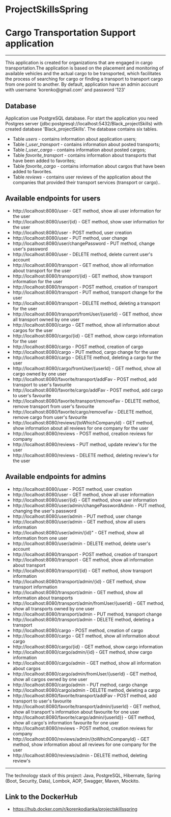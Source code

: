 # ProjectSkillsSpring
# Cargo Transportation Support application
<hr>
This application is created for organizations that are engaged in cargo transportation.The application is based on the placement and monitoring of available vehicles and the actual cargo to be transported, which facilitates the process of searching for cargo or finding a transport to transport cargo from one point to another.
By default, application have an admin account with username 'korenko@gmail.com' and password '123'

## Database
Application use PostgreSQL database. For start the application you need Postgres server (jdbc:postgresql://localhost:5432/Black_projectSkills) with created database 'Black_projectSkills'. The database contains six tables.
* Table _users_ - contains information about application users;
* Table _l_user_transport_ - сontains information about posted transports;
* Table _l_user_cargo_ - сontains information about posted cargos;
* Table _favorite_transport_ - contains information about transports that have been added to favorites;
* Table _favorite_cargo_ - contains information about cargos that have been added to favorites.
* Table _reviews_ - contains user reviews of the application about the companies that provided their transport services (transport or cargo)..

## Available endpoints for users
* http://localhost:8080/user - GET method, show all user information for the user
* http://localhost:8080/user/{id} - GET method, show user information for the user
* http://localhost:8080/user - POST method, user creation
* http://localhost:8080/user - PUT method, user change
* http://localhost:8080/user/changePassword - PUT method, change user's password
* http://localhost:8080/user - DELETE method, delete current user's account
* http://localhost:8080/transport - GET method, show all information about transport for the user
* http://localhost:8080/transport/{id} - GET method, show transport information for the user
* http://localhost:8080/transport - POST method, creation of transport
* http://localhost:8080/transport - PUT method, transport change for the user
* http://localhost:8080/transport - DELETE method, deleting a transport for the user
* http://localhost:8080/transport/fromUser/{userId} - GET method, show all transport owned by one user
* http://localhost:8080/cargo - GET method, show all information about cargos for the user
* http://localhost:8080/cargo/{id} - GET method, show cargo information for the user
* http://localhost:8080/cargo - POST method, creation of cargo
* http://localhost:8080/cargo - PUT method, cargo change for the user
* http://localhost:8080/cargo - DELETE method, deleting a cargo for the user
* http://localhost:8080/cargo/fromUser/{userId} - GET method, show all cargo owned by one user
* http://localhost:8080/favorite/transport/addFav - POST method, add transport to user's favourite
* http://localhost:8080/favorite/cargo/addFav - POST method, add cargo to user's favourite
* http://localhost:8080/favorite/transport/removeFav - DELETE method, remove transport from user's favourite
*  http://localhost:8080/favorite/cargo/removeFav - DELETE method, remove cargo from user's favourite
* http://localhost:8080/reviews/{toWhichCompanyId} - GET method, show information about all reviews for one company for the user
* http://localhost:8080/reviews - POST method, creation reviews for company
* http://localhost:8080/reviews - PUT method, update review's for the user
* http://localhost:8080/reviews - DELETE method, deleting review's for the user


## Available endpoints for admins
* http://localhost:8080/user - POST method, user creation
* http://localhost:8080/user - GET method, show all user information 
* http://localhost:8080/user/{id} - GET method, show user information 
* http://localhost:8080/user/admin/changePasswordAdmin - PUT method, changing the user's password
* http://localhost:8080/user/admin - PUT method, user change
* http://localhost:8080/user/admin - GET method, show all users information
* http://localhost:8080/user/admin/{id}" - GET method, show all information from one user
* http://localhost:8080/user/admin - DELETE method, delete user's account
* http://localhost:8080/transport - POST method, creation of transport
* http://localhost:8080/transport - GET method, show all information about transport 
* http://localhost:8080/transport/{id} - GET method, show transport information 
* http://localhost:8080/transport/admin/{id} - GET method, show transport information
* http://localhost:8080/transport/admin - GET method, show all information about transports
* http://localhost:8080/transport/admin/fromUser/{userId} - GET method, show all transports owned by one user
* http://localhost:8080/transport/admin - PUT method, transport change
* http://localhost:8080/transport/admin - DELETE method, deleting a transport
* http://localhost:8080/cargo - POST method, creation of cargo
* http://localhost:8080/cargo - GET method, show all information about cargo
* http://localhost:8080/cargo/{id} - GET method, show cargo information
* http://localhost:8080/cargo/admin/{id} - GET method, show cargo information
* http://localhost:8080/cargo/admin - GET method, show all information about cargos
* http://localhost:8080/cargo/admin/fromUser/{userId} - GET method, show all cargos owned by one user
* http://localhost:8080/cargo/admin - PUT method, cargo change
* http://localhost:8080/cargo/admin - DELETE method, deleting a cargo
* http://localhost:8080/favorite/transport/addFav - POST method, add transport to user's favourite
* http://localhost:8080/favorite/transport/admin/{userId} - GET method, show all transport's information about favourite for one user
* http://localhost:8080/favorite/cargo/admin/{userId}} - GET method, show all cargo's information favourite for one user
* http://localhost:8080/reviews - POST method, creation reviews for company
* http://localhost:8080/reviews/admin/{toWhichCompanyId} - GET method, show information about all reviews for one company for the user
* http://localhost:8080/reviews/admin - DELETE method, deleting review's 

<hr>
The technology stack of this project: Java, PostgreSQL,  Hibernate, Spring (Boot, Security, Data),
Lombok, AOP, Swagger, Maven, Mockito.

## Link to the DockerHub
* https://hub.docker.com/r/korenkodianka/projectskillsspring
<br>

